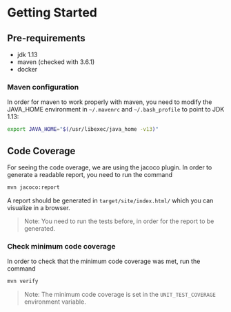 # Getting Started

## Pre-requirements

- jdk 1.13
- maven (checked with 3.6.1)
- docker


### Maven configuration

In order for maven to work properly with maven, you need to modify the JAVA_HOME environment in `~/.mavenrc` and `~/.bash_profile` to point to JDK 1.13:

```bash
export JAVA_HOME="$(/usr/libexec/java_home -v13)"
```

## Code Coverage

For seeing the code overage, we are using the jacoco plugin. In order to generate a readable report, you need to run the command 
```bash
mvn jacoco:report
```

A report should be generated in `target/site/index.html/` which you can visualize in a browser.

>Note: You need to run the tests before, in order for the report to be generated.
 
 ### Check minimum code coverage
 
In order to check that the minimum code coverage was met, run the command 
 ```bash
mvn verify
```

> Note: The minimum code coverage is set in the `UNIT_TEST_COVERAGE` environment variable.
